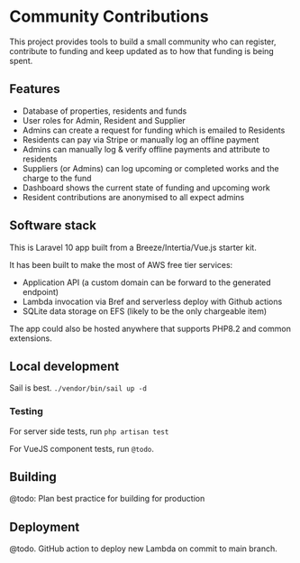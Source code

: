 # Community Contributions

This project provides tools to build a small community who can register, contribute to funding and keep updated as to how that funding is being spent.

## Features

* Database of properties, residents and funds
* User roles for Admin, Resident and Supplier
* Admins can create a request for funding which is emailed to Residents
* Residents can pay via Stripe or manually log an offline payment
* Admins can manually log & verify offline payments and attribute to residents
* Suppliers (or Admins) can log upcoming or completed works and the charge to the fund
* Dashboard shows the current state of funding and upcoming work
* Resident contributions are anonymised to all expect admins

## Software stack

This is Laravel 10 app built from a Breeze/Intertia/Vue.js starter kit.

It has been built to make the most of AWS free tier services:

* Application API (a custom domain can be forward to the generated endpoint)
* Lambda invocation via Bref and serverless deploy with Github actions
* SQLite data storage on EFS (likely to be the only chargeable item)

The app could also be hosted anywhere that supports PHP8.2 and common extensions.

## Local development

Sail is best. `./vendor/bin/sail up -d`

### Testing

For server side tests, run `php artisan test`

For VueJS component tests, run `@todo`.

## Building

@todo: Plan best practice for building for production

## Deployment

@todo. GitHub action to deploy new Lambda on commit to main branch.
